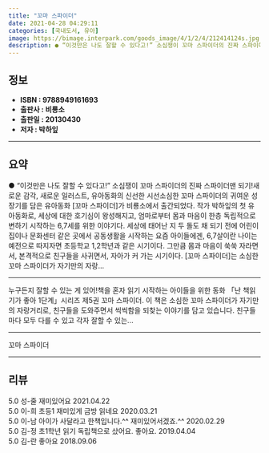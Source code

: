 ```yaml
---
title: "꼬마 스파이더"
date: 2021-04-28 04:29:11
categories: [국내도서, 유아]
image: https://bimage.interpark.com/goods_image/4/1/2/4/212414124s.jpg
description: ● “이것만은 나도 잘할 수 있다고!” 소심쟁이 꼬마 스파이더의 진짜 스파이더맨 되기!새로운 감각, 새로운 일러스트, 유아동화의 신선한 시선소심한 꼬마 스파이더의 귀여운 성장기를 담은 유아동화 [꼬마 스파이더]가 비룡소에서 출간되었다. 작가 박하잎의 첫 유아동화로, 세상에 대한 호기심
---
```


## **정보**

- **ISBN : 9788949161693**
- **출판사 : 비룡소**
- **출판일 : 20130430**
- **저자 : 박하잎**

------



## **요약**

●  “이것만은 나도 잘할 수 있다고!” 소심쟁이 꼬마 스파이더의 진짜 스파이더맨 되기!새로운 감각, 새로운 일러스트, 유아동화의 신선한 시선소심한 꼬마 스파이더의 귀여운 성장기를 담은 유아동화 [꼬마 스파이더]가 비룡소에서 출간되었다. 작가 박하잎의 첫 유아동화로, 세상에 대한 호기심이 왕성해지고, 엄마로부터 몸과 마음이 한층 독립적으로 변하기 시작하는 6,7세를 위한 이야기다. 세상에 태어난 지 두 돌도 채 되기 전에 어린이집이나 문화센터 같은 곳에서 공동생활을 시작하는 요즘 아이들에겐, 6,7살이란 나이는 예전으로 따지자면 초등학교 1,2학년과 같은 시기이다. 그만큼 몸과 마음이 쑥쑥 자라면서, 본격적으로 친구들을 사귀면서, 자아가 커 가는 시기이다. [꼬마 스파이더]는 소심한 꼬마 스파이더가 자기만의 자랑...

------

누구든지 잘할 수 있는 게 있어!책을 혼자 읽기 시작하는 아이들을 위한 동화 「난 책읽기가 좋아 1단계」시리즈 제5권 꼬마 스파이더. 이 책은 소심한 꼬마 스파이더가 자기만의 자랑거리로, 친구들을 도와주면서 씩씩함을 되찾는 이야기를 담고 있습니다. 친구들마다 모두 다를 수 있고 각자 잘할 수 있는... 

------


꼬마 스파이더 

------


## **리뷰** 

5.0 성-줄 재미있어요 2021.04.22 <br/>5.0 이-희 초등1 재미있게 금방 읽네요 2020.03.21 <br/>5.0 이-남 아이가 사달라고 한책입니다.^^
재미있어서겠죠.^^ 2020.02.29 <br/>5.0 김-정 초1학년 읽기 독립책으로 샀어요. 좋아요. 2019.04.04 <br/>5.0 김-란 좋아요 2018.09.06 <br/>